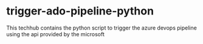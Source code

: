 # trigger-ado-pipeline-python
This techhub contains the python script to trigger the azure devops pipeline using the api provided by the microsoft
